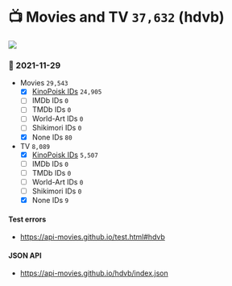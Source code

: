 # :tv: Movies and TV `37,632` (hdvb)

<a href="https://API-Movies.github.io"><img src="https://API-Movies.github.io/banner.png?cache"></a>

### :date: 2021-11-29
- Movies `29,543`
  - [x] <a href="https://API-Movies.github.io/hdvb/movie_kinopoisk_ids.json">KinoPoisk IDs</a> `24,905`
  - [ ] IMDb IDs `0`
  - [ ] TMDb IDs `0`
  - [ ] World-Art IDs `0`
  - [ ] Shikimori IDs `0`
  - [x] None IDs `80`
- TV `8,089`
  - [x] <a href="https://API-Movies.github.io/hdvb/tv_kinopoisk_ids.json">KinoPoisk IDs</a> `5,507`
  - [ ] IMDb IDs `0`
  - [ ] TMDb IDs `0`
  - [ ] World-Art IDs `0`
  - [ ] Shikimori IDs `0`
  - [x] None IDs `9`
#### Test errors
- <a href='https://api-movies.github.io/test.html#hdvb'>https://api-movies.github.io/test.html#hdvb</a>
#### JSON API
- <a href='https://api-movies.github.io/hdvb/index.json'>https://api-movies.github.io/hdvb/index.json</a>
